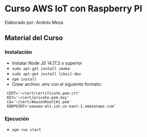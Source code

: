 # Curso AWS IoT con Raspberry PI
Elaborado por: Andrés Meza 
## Material del Curso

### Instalación

- Instalar Node JS 14.17.2 o superior
- ``sudo apt-get install cmake``
- ``sudo apt-get install libssl-dev``
- ``npm install``
- Crear archivo .env con el siguiente formato:


```
 CERT='~/cert/certificate.pem.crt'
 KEY='~/cert/private.pem.key'
 CA='~/cert/AmazonRootCA1.pem'
 ENDPOINT='aaaaaa-ats.iot.us-east-1.amazonaws.com'
```

### Ejecución

- ``npm run start``

